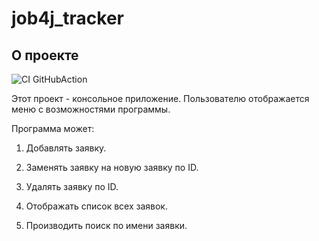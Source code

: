 # job4j_tracker

## О проекте

![CI GitHubAction](https://github.com/peterarsentev/job4j_tracker/actions/workflows/maven.yml/badge.svg)

Этот проект - консольное приложение. Пользователю отображается меню с возможностями программы.

Программа может:

1. Добавлять заявку.

1. Заменять заявку на новую заявку по ID.

1. Удалять заявку по ID.

1. Отображать список всех заявок.

1. Производить поиск по имени заявки.
